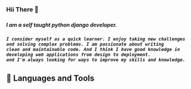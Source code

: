 
<h3> Hii There 👋 <h3>

 <h5> I am a self taught python django developer. <h5>

	I consider myself as a quick learner. I enjoy taking new challenges and solving complex problems. I am passionate about writing 
	clean and maintainable code. And I think I have good knowledge in developing web applications from design to deployment. 
	and I'm always looking for ways to improve my skills and knowledge. 
	 
	 
<h2>🧰 Languages and Tools</h2>
